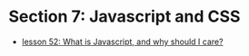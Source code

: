 # Section 7: Javascript and CSS

- [lesson 52: What is Javascript, and why should I care?](./?/README.md)
